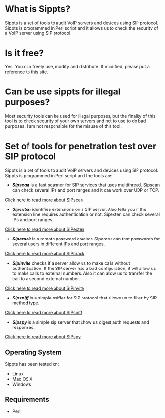 # What is Sippts? #

Sippts is a set of tools to audit VoIP servers and devices using SIP protocol. Sippts is programmed in Perl script and it allows us to check the security of a VoIP server using SIP protocol.

# Is it free? #

Yes. You can freely use, modify and distribute. If modified, please put a reference to this site.

# Can be use sippts for illegal purposes? #

Most security tools can be used for illegal purposes, but the finality of this tool is to check security of your own servers and not to use to do bad purposes. I am not responsible for the misuse of this tool.

# Set of tools for penetration test over SIP protocol #

Sippts is a set of tools to audit VoIP servers and devices using SIP protocol. Sippts is programmed in Perl script and the tools are:
  * _**Sipscan**_ is a fast scanner for SIP services that uses multithread. Sipscan can check several IPs and port ranges and it can work over UDP or TCP.

[Click here to read more about SIPscan](https://github.com/Pepelux/sippts/wiki/SIPscan)

  * _**Sipexten**_ identifies extensions on a SIP server. Also tells you if the extension line requires authentication or not. Sipexten can check several IPs and port ranges.

[Click here to read more about SIPexten](https://github.com/Pepelux/sippts/wiki/SIPexten)

  * _**Sipcrack**_ is a remote password cracker. Sipcrack can test passwords for several users in different IPs and port ranges.

[Click here to read more about SIPcrack](https://github.com/Pepelux/sippts/wiki/SIPcrack)

  * _**Sipinvite**_ checks if a server allow us to make calls without authentication. If the SIP server has a bad configuration, it will allow us to make calls to external numbers. Also it can allow us to transfer the call to a second external number.

[Click here to read more about SIPinvite](https://github.com/Pepelux/sippts/wiki/SIPinvite)

  * _**Sipsniff**_ is a simple sniffer for SIP protocol that allows us to filter by SIP method type.

[Click here to read more about SIPsniff](https://github.com/Pepelux/sippts/wiki/SIPsniff)

  * _**Sipspy**_ is a simple sip server that show us digest auth requests and responses.

[Click here to read more about SIPspy](https://github.com/Pepelux/sippts/wiki/SIPspy)

## Operating System ##
Sippts has been tested on:
  * Linux
  * Mac OS X
  * Windows

## Requirements ##
  * Perl
